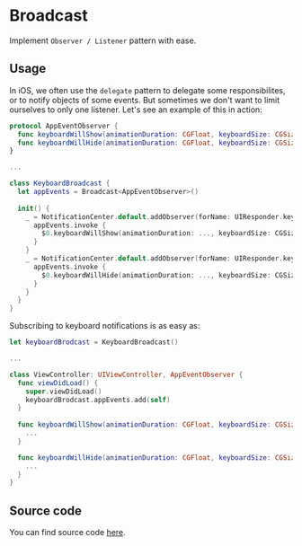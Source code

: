 # Broadcast

Implement `Observer / Listener` pattern with ease.

## Usage

In iOS, we often use the `delegate` pattern to delegate some responsibilites, or to notify objects of some events. But sometimes we don't want to limit ourselves to only one listener. Let's see an example of this in action:

```swift
protocol AppEventObserver {
  func keyboardWillShow(animationDuration: CGFloat, keyboardSize: CGSize)
  func keyboardWillHide(animationDuration: CGFloat, keyboardSize: CGSize)
}

...

class KeyboardBroadcast {
  let appEvents = Broadcast<AppEventObserver>()
  
  init() {
    _ = NotificationCenter.default.addObserver(forName: UIResponder.keyboardWillShowNotification, object: nil, queue: nil) { 
      appEvents.invoke {
        $0.keyboardWillShow(animationDuration: ..., keyboardSize: CGSize(...))
      }
    }
    _ = NotificationCenter.default.addObserver(forName: UIResponder.keyboardWillHideNotification, object: nil, queue: nil) { 
      appEvents.invoke {
        $0.keyboardWillHide(animationDuration: ..., keyboardSize: CGSize(...))
      }
    }
  }
}
```

Subscribing to keyboard notifications is as easy as:

```swift
let keyboardBrodcast = KeyboardBroadcast()

...

class ViewController: UIViewController, AppEventObserver {
  func viewDidLoad() {
    super.viewDidLoad()
    keyboardBrodcast.appEvents.add(self)
  }
  
  func keyboardWillShow(animationDuration: CGFloat, keyboardSize: CGSize) {
    ...
  }

  func keyboardWillHide(animationDuration: CGFloat, keyboardSize: CGSize) {
    ...
  }
}
```

## Source code
You can find source code [here](/Sources/Utilities/Broadcast/Broadcast.swift).
